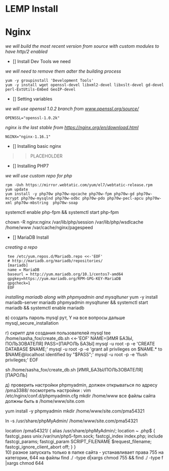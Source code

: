 LEMP Install
========================
# Nginx

*we will build the most recent version from source with custom modules to have http/2 enabled*  

* [] Install Dev Tools we need  

*we will need to remove them adter the building process*

	yum -y groupinstall 'Development Tools'
	yum -y install wget openssl-devel libxml2-devel libxslt-devel gd-devel perl-ExtUtils-Embed GeoIP-devel

 * [] Setting variables  

*we will use openssl 1.0.2 branch from www.openssl.org/source/* 

	OPENSSL="openssl-1.0.2k"

*nginx is the last stable from https://nginx.org/en/download.html* 
	
	NGINX="nginx-1.16.1"

* [] Installing basic nginx

>> PLACEHOLDER 
  
* [] Installing PHP7

*we will use custom repo for php* 

	rpm -Uvh https://mirror.webtatic.com/yum/el7/webtatic-release.rpm
	yum update
	yum install -y php70w php70w-opcache php70w-fpm php70w-gd php70w-mcrypt php70w-mysqlnd php70w-odbc php70w-pdo php70w-pecl-apcu php70w-xml php70w-mbstring  php70w-soap  
	 
  
 systemctl enable php-fpm && systemctl start php-fpm

 chown -R nginx:nginx /var/lib/php/session /var/lib/php/wsdlcache /home/www /var/cache/nginx/pagespeed

  * [] MariaDB Install

*creating a repo*

	 tee /etc/yum.repos.d/Mariadb.repo <<-'EOF' 
	 # http://mariadb.org/mariadb/repositories/
	 [mariadb]  
	 name = MariaDB  
	 baseurl = http://yum.mariadb.org/10.1/centos7-amd64  
	 gpgkey=https://yum.mariadb.org/RPM-GPG-KEY-MariaDB  
	 gpgcheck=1  
	 EOF
	 
*installing mariadb along with phpmyadmin and mysqltuner*
 yum -y install mariadb-server mariadb phpmyadmin mysqltuner &&
 systemctl start mariadb &&
 systemctl enable mariadb
 
  
 в) создать пароль mysql рут, Y на все вопросы дальше
 mysql_secure_installation  
 
  
 г) скрипт для создания пользователей mysql
 tee /home/sasha_fox/create_db.sh <<-'EOF'
 NAME=[ИМЯ БАЗЫ, ПОЛЬЗОВАТЕЛЯ]
 PASS=[ПАРОЛЬ БАЗЫ]
 mysql -u root -p -e 'CREATE DATABASE $NAME;'
 mysql -u root -p -e 'grant all privileges on $NAME.* to $NAME@localhost identified by "$PASS";'
 mysql -u root -p -e 'flush privileges;'
 EOF

 sh /home/sasha_fox/create_db.sh [ИМЯ_БАЗЫ/ПОЛЬЗОВАТЕЛЯ] [ПАРОЛЬ]
 
  
 д) проверить настройки phpmyadmin, должен открываться по адресу /pma3388/
 посмотреть настройки : vim /etc/nginx/conf.d/phpmyadmin.cfg
  mkdir /home/www
 все файлы сайта должны быть в /home/www/site.com
   
 

 yum install -y phpmyadmin
 mkdir /home/www/site.com/pma54321
 
  
 ln -s /usr/share/phpMyAdmin/ /home/www/site.com/pma54321
 
  
 location /pma54321/ {
         alias /usr/share/phpMyAdmin/;
         location ~ \.php$ {
                 fastcgi_pass unix:/var/run/php5-fpm.sock;
                 fastcgi_index index.php;
                 include fastcgi_params;
                 fastcgi_param SCRIPT_FILENAME $request_filename;
                 fastcgi_ignore_client_abort off;
                 }
 }    
 10) разное
 запускать только в папке сайта - устанавливает права 755 на категории, 644 на файлы
 find ./ -type d|xargs chmod 755 && find ./ -type f |xargs chmod 644  
 